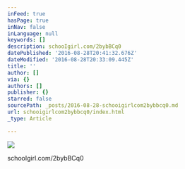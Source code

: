 ```yaml
---
inFeed: true
hasPage: true
inNav: false
inLanguage: null
keywords: []
description: schooIgirl.com/2bybBCq0
datePublished: '2016-08-28T20:41:32.676Z'
dateModified: '2016-08-28T20:33:09.445Z'
title: ''
author: []
via: {}
authors: []
publisher: {}
starred: false
sourcePath: _posts/2016-08-28-schooigirlcom2bybbcq0.md
url: schooigirlcom2bybbcq0/index.html
_type: Article

---
```

![](https://the-grid-user-content.s3-us-west-2.amazonaws.com/b5d83163-c245-44f3-9df4-cb305c30d1b7.jpg)

schooIgirl.com/2bybBCq0